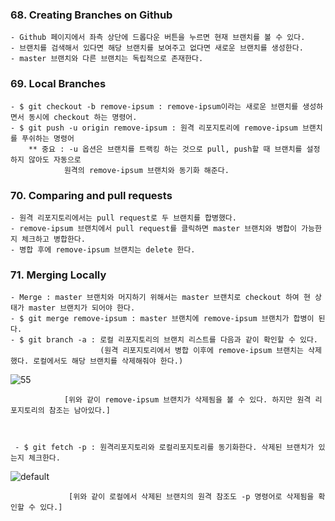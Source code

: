 ### 68. Creating Branches on Github
    - Github 페이지에서 좌측 상단에 드롭다운 버튼을 누르면 현재 브랜치를 볼 수 있다.
    - 브랜치를 검색해서 있다면 해당 브랜치를 보여주고 없다면 새로운 브랜치를 생성한다.
    - master 브랜치와 다른 브랜치는 독립적으로 존재한다.

### 69. Local Branches
    - $ git checkout -b remove-ipsum : remove-ipsum이라는 새로운 브랜치를 생성하면서 동시에 checkout 하는 명령어.
    - $ git push -u origin remove-ipsum : 원격 리포지토리에 remove-ipsum 브랜치를 푸쉬하는 명령어
        ** 중요 : -u 옵션은 브랜치를 트랙킹 하는 것으로 pull, push할 때 브랜치를 설정하지 않아도 자동으로
                원격의 remove-ipsum 브랜치와 동기화 해준다.

### 70. Comparing and pull requests
    - 원격 리포지토리에서는 pull request로 두 브랜치를 합병했다.
    - remove-ipsum 브랜치에서 pull request를 클릭하면 master 브랜치와 병합이 가능한지 체크하고 병합한다.
    - 병합 후에 remove-ipsum 브랜치는 delete 한다.
    
### 71. Merging Locally
    - Merge : master 브랜치와 머지하기 위해서는 master 브랜치로 checkout 하여 현 상태가 master 브랜치가 되어야 한다.
    - $ git merge remove-ipsum : master 브랜치에 remove-ipsum 브랜치가 합병이 된다.
    - $ git branch -a : 로컬 리포지토리의 브랜치 리스트를 다음과 같이 확인할 수 있다. 
                        (원격 리포지토리에서 병합 이후에 remove-ipsum 브랜치는 삭제했다. 로컬에서도 해당 브랜치를 삭제해줘야 한다.)
![55](https://user-images.githubusercontent.com/26863285/46252114-62216500-c49f-11e8-982c-323f47c27a0f.png)                

                [위와 같이 remove-ipsum 브랜치가 삭제됨을 볼 수 있다. 하지만 원격 리포지토리의 참조는 남아있다.]
     
     
     
     - $ git fetch -p : 원격리포지토리와 로컬리포지토리를 동기화한다. 삭제된 브랜치가 있는지 체크한다. 
![default](https://user-images.githubusercontent.com/26863285/46252135-9d239880-c49f-11e8-90de-0e8a3a4ac409.png)
                             
                 [위와 같이 로컬에서 삭제된 브랜치의 원격 참조도 -p 명령어로 삭제됨을 확인할 수 있다.]
